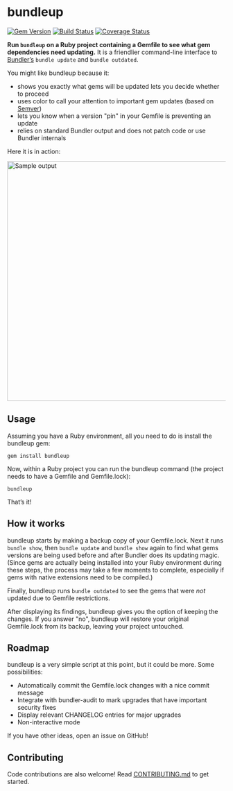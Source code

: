 # bundleup

[![Gem Version](https://badge.fury.io/rb/bundleup.svg)](http://badge.fury.io/rb/bundleup)
[![Build Status](https://travis-ci.org/mattbrictson/bundleup.svg?branch=master)](https://travis-ci.org/mattbrictson/bundleup)
[![Coverage Status](https://coveralls.io/repos/mattbrictson/bundleup/badge.svg?branch=master&service=github)](https://coveralls.io/github/mattbrictson/bundleup?branch=master)

**Run `bundleup` on a Ruby project containing a Gemfile to see what gem dependencies need updating.** It is a friendlier command-line interface to [Bundler’s][bundler] `bundle update` and `bundle outdated`.

You might like bundleup because it:

* shows you exactly what gems will be updated lets you decide whether to proceed
* uses color to call your attention to important gem updates (based on [Semver][])
* lets you know when a version "pin" in your Gemfile is preventing an update
* relies on standard Bundler output and does not patch code or use Bundler internals

Here it is in action:

<img src="https://raw.github.com/mattbrictson/bundleup/master/sample.png" width="599" height="553" alt="Sample output">


## Usage

Assuming you have a Ruby environment, all you need to do is install the bundleup gem:

```
gem install bundleup
```

Now, within a Ruby project you can run the bundleup command (the project needs to have a Gemfile and Gemfile.lock):

```
bundleup
```

That’s it!


## How it works

bundleup starts by making a backup copy of your Gemfile.lock. Next it runs `bundle show`, then `bundle update` and `bundle show` again to find what gems versions are being used before and after Bundler does its updating magic. (Since gems are actually being installed into your Ruby environment during these steps, the process may take a few moments to complete, especially if gems with native extensions need to be compiled.)

Finally, bundleup runs `bundle outdated` to see the gems that were *not* updated due to Gemfile restrictions.

After displaying its findings, bundleup gives you the option of keeping the changes. If you answer "no", bundleup will restore your original Gemfile.lock from its backup, leaving your project untouched.


## Roadmap

bundleup is a very simple script at this point, but it could be more. Some possibilities:

* Automatically commit the Gemfile.lock changes with a nice commit message
* Integrate with bundler-audit to mark upgrades that have important security fixes
* Display relevant CHANGELOG entries for major upgrades
* Non-interactive mode

If you have other ideas, open an issue on GitHub!


## Contributing

Code contributions are also welcome! Read [CONTRIBUTING.md](CONTRIBUTING.md) to get started.


[bundler]: http://bundler.io
[Semver]: http://semver.org
